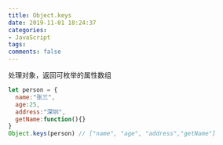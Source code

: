 ```yaml
---
title: Object.keys
date: 2019-11-01 18:24:37
categories:
- JavaScript
tags:
comments: false
---
```




处理对象，返回可枚举的属性数组

```js
let person = {
  name:"张三",
  age:25,
  address:"深圳",
  getName:function(){}
}
Object.keys(person) // ["name", "age", "address","getName"]
```